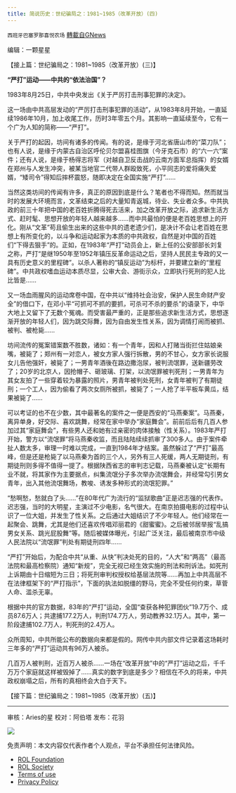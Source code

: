 ```yaml
---
title: 简说历史：世纪骗局之：1981~1985（改革开放）(四)
---
```

`西班牙巴塞罗那喜悦农场` [轉載自GNews](https://gnews.org/zh-hans/2013554/)

编辑：一颗星星

【接上篇：世纪骗局之：1981~1985（改革开放）(三)】

**“严打”运动——中共的“依法治国”？**

1983年8月25日，中共中央发出《关于严厉打击刑事犯罪的决定》。

这一场由中共高层发动的“严厉打击刑事犯罪的活动”，从1983年8月开始，一直延续1986年10月，加上收尾工作，历时3年零五个月。其影响一直延续至今，它有一个广为人知的简称——“严打”。

关于严打的起因，坊间有诸多的传闻。有的说，是缘于河北省唐山市的“菜刀队”；也有人说，是缘于内蒙古自治区呼伦贝尔盟喜桂图旗（今牙克石市）的“六一六”案件；还有人说，是缘于杨得志将军（对越自卫反击战的云南方面军总指挥）的女婿在郑州与人发生冲突，被某当地官二代带人群殴致死，小平同志的爱将痛失爱婿，“矮司令”得知后摔杯震怒，随即决定在全国实施“严打”……

当然这类坊间的传闻有许多，真正的原因到底是什么？笔者也不得而知。然而就当时的发展大环境而言，文革结束之后的大量知青返城，待业、失业者众多。中共执政的前三十年把中国的老百姓折腾得死去活来，加之改革开放之际，追求新生活方式、赶时髦、思想开放的年轻人越来越多……而中共最怕的便是老百姓思想上的开化。刚从“文革”苟且偷生出来的这些中共的遗老遗少们，是决计不会让老百姓在思想上有所变化的，以斗争和运动起家为本质的中共政权，自然是对中国的百姓们“下得去狠手”的。正如，在1983年“严打”动员会上，新上任的公安部部长刘复之称，严打“是继1950年至1952年镇压反革命运动之后，坚持人民民主专政的又一具有历史意义的里程碑”。以杀人著称的“镇反运动”为标杆，并要建立新的“里程碑”。中共政权嗜血运动本质尽显，公审大会、游街示众，立即执行死刑的犯人比比皆是……

又一场血雨腥风的运动席卷中国，在中共以“维持社会治安，保护人民生命财产安全”的借口下，在邓小平“可抓可不抓的要抓，可杀可不杀的要杀”的语录下，中华大地上又留下了无数个冤魂。而受害最严重的，正是那些追求新生活方式，思想逐渐开放的年轻人们，因为跳交际舞，因为自由发生性关系，因为调情打闹而被抓、被判、被枪毙……

坊间流传的冤案错案数不胜数，诸如：有一个青年，因和人打赌当街拦住姑娘亲嘴，被毙了；郑州有一对恋人，被女方家人强行拆散，男的不甘心，女方家长说服女儿告他强奸，被毙了；一男青年酒後在路边撒泡尿，被判流氓罪，送新疆劳改了；20岁的北京人，因抢帽子、砸玻璃、打架，以流氓罪被判死刑；一男青年为其女友拍了一些穿着较为暴露的照片，男青年被判处死刑，女青年被判了有期徒刑；一个工人，因为偷看了两次女厕所被抓，被毙了；一人抢了半平板车黄瓜，结果被毙了……

可以考证的也不在少数，其中最著名的案件之一便是西安的“马燕秦案”。马燕秦，离异单身，好交际、喜欢跳舞，经常在家中举办“家庭舞会”。前前后后有几百人参加过其“家庭舞会”，有些男人还和她有过亲密的肉体接触（性关系）。1983年严打开始，警方以“流氓罪”将马燕秦收监，而且陆陆续续抓审了300多人。由于案件牵扯人数太多，审理一时难以完成，一直到1984年才结案。虽然躲过了“严打”最高峰，但是还是枪毙了以马燕秦为首的三个人，另外有三人死缓，两人无期徒刑，有期徒刑则多得不值得一提了。根据陕西省志的审判志记载，马燕秦被认定“长期有业不就，将其家作为主要据点，纠集流氓分子多次举办流氓舞会，并经常勾引男女青年，出入其他流氓舞场，教唆、诱发多种形式的流氓犯罪。”

“愁啊愁，愁就白了头……”在80年代广为流行的“监狱歌曲”正是迟志强的代表作。迟志强，当时的大明星，主演过不少电影，名气很大。在南京拍摄电影的过程中认识了一位大姐，并发生了性关系。之后通过大姐结识了不少年轻人。他们经常在一起聚会、跳舞，尤其是他们还喜欢传唱邓丽君的《甜蜜蜜》。之后被邻居举报“乱搞男女关系、跳光屁股舞”等。随后被媒体曝光，引起广泛关注，最后被南京市中级人民法院以“流氓罪”判处有期徒刑四年……

“严打”开始后，为配合中共“从重、从快”判决处死的目的，“人大”和“两高”（最高法院和最高检察院）通知“新规”，完全无视已经生效实施的刑法和刑诉法。如死刑上诉期由十日缩短为三日；将死刑审判权授权给基层法院等……再加上中共高层不在法律框架下的“严打指示”，下面的执法如脱缰的野马，完全不受任何约束，草菅人命、滥杀无辜。

根据中共的官方数据，83年的“严打”运动，全国“查获各种犯罪团伙”19.7万个、成员87.6万人；共逮捕177.2万人，判刑174.7万人，劳动教养32.1万人。其中，第一阶段逮捕102.7万人，判死刑的2.4万人。

众所周知，中共所能公布的数据向来都是假的。网传中共内部文件记录着这场耗时三年多的“严打”运动共有96万人被杀。

几百万人被判刑，近百万人被杀……一场在“改革开放”中的“严打”运动之后，千千万万个家庭就这样被毁掉了……真实的数字到底是多少？相信在不久的将来，中共政权崩塌之后，所有的真相终会大白于天下。

【接下篇：世纪骗局之：1981~1985（改革开放）(五)】

* * *

审核：Aries的星
校对：阿伯塔
发布：花羽

![](https://assets.gnews.org/wp-content/uploads/2022/02/GNEWS_CH.-1-3-2.jpeg)

 

免责声明：本文内容仅代表作者个人观点，平台不承担任何法律风险。

- [ROL Foundation](https://rolfoundation.org/)
- [ROL Society](https://rolsociety.org/)
- [Terms of use](https://gnews.org/terms-of-use-3/)
- [Privacy Policy](https://gnews.org/privacy-policy/)
